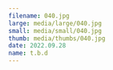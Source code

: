 ```yaml
---
filename: 040.jpg
large: media/large/040.jpg
small: media/small/040.jpg
thumb: media/thumbs/040.jpg
date: 2022.09.28
name: t.b.d
---
```

